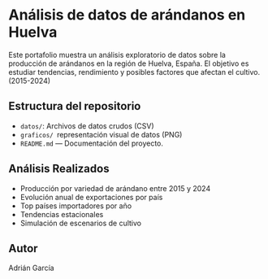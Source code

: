 # Análisis de datos de arándanos en Huelva

Este portafolio muestra un análisis exploratorio de datos sobre la producción de arándanos en la región de Huelva, España. El objetivo es estudiar tendencias, rendimiento y posibles factores que afectan el cultivo.(2015-2024)

## Estructura del repositorio

- `datos/`: Archivos de datos crudos (CSV)
- `graficos/ `representación visual de datos (PNG)
- `README.md` — Documentación del proyecto.
## Análisis Realizados

- Producción por variedad de arándano entre 2015 y 2024
- Evolución anual de exportaciones por país
- Top países importadores por año
- Tendencias estacionales
- Simulación de escenarios de cultivo
## Autor

Adrián García
